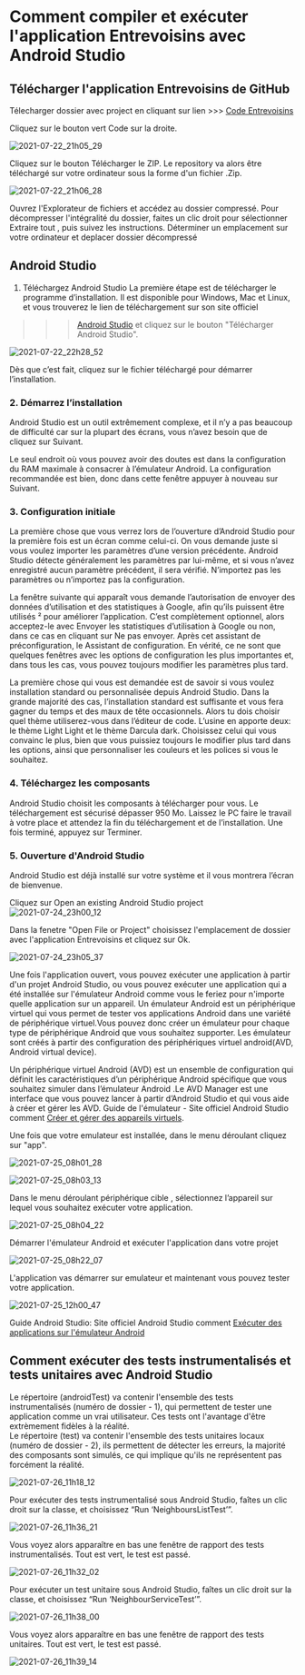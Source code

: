 # Comment compiler et exécuter l'application Entrevoisins avec Android Studio


## Télécharger l'application Entrevoisins de GitHub

Télecharger dossier avec project en cliquant sur lien >>>
[Code Entrevoisins](https://github.com/maggicco/OC_Project3_Entrevoisins)

Cliquez sur le bouton vert Code sur la droite.

![2021-07-22_21h05_29](https://user-images.githubusercontent.com/28864785/126695341-ba97b4e1-8421-4f2a-9d55-e55190ad27f5.png)


Cliquez sur le bouton Télécharger le ZIP. Le repository va alors être téléchargé sur votre ordinateur sous la forme d'un fichier .Zip.

![2021-07-22_21h06_28](https://user-images.githubusercontent.com/28864785/126695425-a699b7cf-5315-4ffb-ace8-5b610d55fd4d.png)


Ouvrez l'Explorateur de fichiers et accédez au dossier compressé. Pour décompresser l'intégralité du dossier, faites un clic droit pour sélectionner Extraire tout , puis suivez 
les instructions.
Déterminer un emplacement sur votre ordinateur et deplacer dossier décompressé



## Android Studio
1. Téléchargez Android Studio
La première étape est de télécharger le programme d’installation. Il est disponible pour Windows, Mac et Linux, et vous trouverez le lien de téléchargement sur son site officiel 
>>> [Android Studio](https://developer.android.com/studio?hl=fr&gclid=CjwKCAjwruSHBhAtEiwA_qCppumTLFA3BOETqfUdxp5C7jZuHbPqssC4PViPqDSefrMDKHHmekBQpBoCCUYQAvD_BwE&gclsrc=aw.ds)
et cliquez sur le bouton "Télécharger Android Studio".

![2021-07-22_22h28_52](https://user-images.githubusercontent.com/28864785/126705428-d0b805a5-42fe-405d-a8af-c09e3b795880.png)

Dès que c’est fait, cliquez sur le fichier téléchargé pour démarrer l’installation.

### 2. Démarrez l’installation
Android Studio est un outil extrêmement complexe, et il n’y a pas beaucoup de difficulté car sur la plupart des écrans, vous n’avez besoin que de cliquez sur Suivant.

Le seul endroit où vous pouvez avoir des doutes est dans la configuration du RAM maximale à consacrer à l’émulateur Android. 
La configuration recommandée est bien, donc dans cette fenêtre appuyer à nouveau sur Suivant.

### 3. Configuration initiale
La première chose que vous verrez lors de l’ouverture d’Android Studio pour la première fois est un écran comme celui-ci. 
On vous demande juste si vous voulez importer les paramètres d’une version précédente. 
Android Studio détecte généralement les paramètres par lui-même, et si vous n’avez enregistré aucun paramètre précédent, il sera vérifié.
N’importez pas les paramètres ou n’importez pas la configuration.

La fenêtre suivante qui apparaît vous demande l’autorisation de envoyer des données d’utilisation et des statistiques à Google, afin qu’ils puissent être utilisés ²
pour améliorer l’application. C’est complètement optionnel, alors acceptez-le avec Envoyer les statistiques d’utilisation à Google ou non, 
dans ce cas en cliquant sur Ne pas envoyer.
Après cet assistant de préconfiguration, le Assistant de configuration. En vérité, ce ne sont que quelques fenêtres avec les options de configuration les plus importantes et,
dans tous les cas, vous pouvez toujours modifier les paramètres plus tard.

La première chose qui vous est demandée est de savoir si vous voulez installation standard ou personnalisée depuis Android Studio.
Dans la grande majorité des cas, l’installation standard est suffisante et vous fera gagner du temps et des maux de tête occasionnels.
Alors tu dois choisir quel thème utiliserez-vous dans l’éditeur de code. L’usine en apporte deux: le thème Light Light et le thème Darcula dark. Choisissez celui qui vous 
convainc le plus, bien que vous puissiez toujours le modifier plus tard dans les options, ainsi que personnaliser les couleurs et les polices si vous le souhaitez.

### 4. Téléchargez les composants
Android Studio choisit les composants à télécharger pour vous.
Le téléchargement est sécurisé dépasser 950 Mo.
Laissez le PC faire le travail à votre place et attendez la fin du téléchargement et de l’installation. Une fois terminé, appuyez sur Terminer.

### 5. Ouverture d'Android Studio
Android Studio est déjà installé sur votre système et il vous montrera l’écran de bienvenue.

Cliquez sur Open an existing Android Studio project
![2021-07-24_23h00_12](https://user-images.githubusercontent.com/28864785/126889713-406e9972-d57e-4abe-ab88-31825864dd52.png)

Dans la fenetre "Open File or Project" choisissez l'emplacement de dossier avec l'application Entrevoisins et cliquez sur Ok.

![2021-07-24_23h05_37](https://user-images.githubusercontent.com/28864785/126889751-986f65ed-f83c-4098-a2b1-c034252cde0d.png)

Une fois l'application ouvert, vous pouvez exécuter une application à partir d'un projet Android Studio, ou vous pouvez exécuter une application qui a été installée sur 
l'émulateur Android comme vous le feriez pour n'importe quelle application sur un appareil.
Un émulateur Android est un périphérique virtuel qui vous permet de tester vos applications Android dans une variété de périphérique virtuel.Vous pouvez donc créer un émulateur 
pour chaque type de périphérique Android que vous souhaitez supporter. Les émulateur sont créés à partir des configuration des périphériques virtuel android(AVD, Android virtual 
device).

Un périphérique virtuel Android (AVD) est un ensemble de configuration qui définit les caractéristiques d’un périphérique Android spécifique que vous souhaitez simuler dans 
l’émulateur Android .Le AVD Manager est une interface que vous pouvez lancer à partir d’Android Studio et qui vous aide à créer et gérer les AVD.
Guide de l'émulateur - Site officiel Android Studio comment [Créer et gérer des appareils virtuels](https://developer.android.com/studio/run/managing-avds).

 Une fois que votre emulateur est installée, dans le menu déroulant cliquez sur "app".

![2021-07-25_08h01_28](https://user-images.githubusercontent.com/28864785/126889759-695d8a53-ebf2-4231-b49e-902d4021ce11.png)

![2021-07-25_08h03_13](https://user-images.githubusercontent.com/28864785/126889772-a96e4d4a-e4b6-4c2d-a34b-d50fb04f9fbb.png)

Dans le menu déroulant périphérique cible , sélectionnez l’appareil sur lequel vous souhaitez exécuter votre application.

![2021-07-25_08h04_22](https://user-images.githubusercontent.com/28864785/126889799-cadbef53-6b4b-4845-9f7a-b6777528e654.png)

Démarrer l'émulateur Android et exécuter l'application dans votre projet

![2021-07-25_08h22_07](https://user-images.githubusercontent.com/28864785/126889835-3b83b512-b184-4e32-a5f3-45fa8382c68a.png)

L'application vas démarrer sur emulateur et maintenant vous pouvez tester votre application.

![2021-07-25_12h00_47](https://user-images.githubusercontent.com/28864785/126897441-68124315-dd43-4404-808c-01846def7045.png)


Guide Android Studio:
Site officiel Android Studio comment [Exécuter des applications sur l'émulateur Android](https://developer.android.com/studio/run/emulator?gclid=Cj0KCQjwl_SHBhCQARIsAFIFRVXrTsw_HR1Njl0v5cEpFqefj_efTVINL7FOSVmK-oSiOR3xPgXYM_saAr2aEALw_wcB&gclsrc=aw.ds)



## Comment exécuter des tests instrumentalisés et tests unitaires avec Android Studio

Le répertoire (androidTest) va contenir l'ensemble des tests instrumentalisés (numéro de dossier - 1), qui permettent de tester une application comme un vrai utilisateur. Ces 
tests ont l'avantage d'être extrèmement fidèles à la réalité.</br>
Le répertoire (test) va contenir l'ensemble des tests unitaires locaux (numéro de dossier - 2), ils permettent de détecter les erreurs, la majorité des composants sont simulés, 
ce qui implique qu'ils ne représentent pas forcément la réalité.


![2021-07-26_11h18_12](https://user-images.githubusercontent.com/28864785/126965700-8ea6dde9-3253-46e2-9776-8efb3bc07f2d.png)

Pour exécuter des tests instrumentalisé sous Android Studio, faîtes un clic droit sur la classe, et choisissez “Run ‘NeighboursListTest’”.

![2021-07-26_11h36_21](https://user-images.githubusercontent.com/28864785/126967933-1c6524af-27c1-4284-a4cf-7be5eb54394a.png)

Vous voyez alors apparaître en bas une fenêtre de rapport des tests instrumentalisés. Tout est vert, le test est passé.

![2021-07-26_11h32_02](https://user-images.githubusercontent.com/28864785/126967276-e0484fc9-fef4-4cd2-8727-bc23fd3d676a.png)

Pour exécuter un test unitaire sous Android Studio, faîtes un clic droit sur la classe, et choisissez “Run ‘NeighbourServiceTest’”.

![2021-07-26_11h38_00](https://user-images.githubusercontent.com/28864785/126968078-d6e63cfa-a6f1-43bb-9700-98a68cbd4fe5.png)

Vous voyez alors apparaître en bas une fenêtre de rapport des tests unitaires. Tout est vert, le test est passé.

![2021-07-26_11h39_14](https://user-images.githubusercontent.com/28864785/126968193-45deade8-520b-49f2-9908-239276485d52.png)


